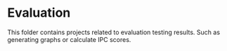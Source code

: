 # Evaluation

This folder contains projects related to evaluation testing results.
Such as generating graphs or calculate IPC scores.
